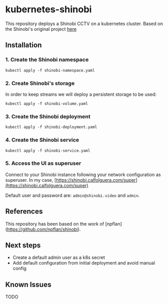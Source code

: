 # kubernetes-shinobi
This repository deploys a Shinobi CCTV on a kubernetes cluster.
Based on the Shinobi's original project [here](https://shinobi.video)

## Installation
### 1. Create the Shinobi namespace
```
kubectl apply -f shinobi-namespace.yaml
```

### 2. Create Shinobi's storage
In order to keep streams we will deploy a persistent storage to be used:
```
kubectl apply -f shinobi-volume.yaml
```

### 3. Create the Shinobi deployment
```
kubectl apply -f shinobi-deployment.yaml
```

### 4. Create the Shinobi service
```
kubectl apply -f shinobi-service.yaml
```

### 5. Access the UI as superuser
Connect to your Shinobi instance following your network configuration as superuser.
In my case, [https://shinobi.calfolguera.com/super](https://shinobi.calfolguera.com/super)

Default user and password are: `admin@shinobi.video` and `admin`.

## References
This repository has been based on the work of [npflan] (https://github.com/npflan/shinobi).

## Next steps
* Create a default admin user as a k8s secret
* Add default configuration from initial deployment and avoid manual config

## Known Issues
TODO
